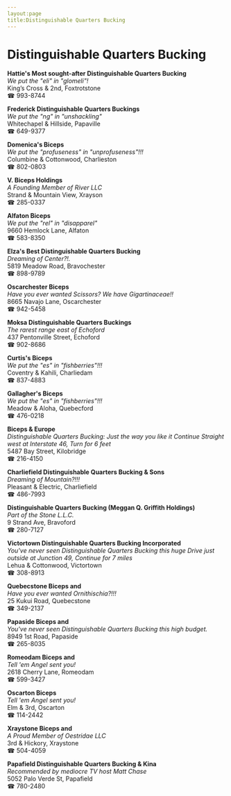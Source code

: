 ```yaml
---
layout:page
title:Distinguishable Quarters Bucking
---
```

# Distinguishable Quarters Bucking

**Hattie's Most sought-after Distinguishable Quarters Bucking**  
_We put the "eli" in "glomeli"!_  
King’s Cross & 2nd, Foxtrotstone  
☎ 993-8744



**Frederick Distinguishable Quarters Buckings**  
_We put the "ng" in "unshackling"_  
Whitechapel & Hillside, Papaville  
☎ 649-9377



**Domenica's Biceps**  
_We put the "profuseness" in "unprofuseness"!!!_  
Columbine & Cottonwood, Charlieston  
☎ 802-0803



**V. Biceps Holdings**  
_A Founding Member of River LLC_  
Strand & Mountain View, Xrayson  
☎ 285-0337



**Alfaton Biceps**  
_We put the "rel" in "disapparel"_  
9660 Hemlock Lane, Alfaton  
☎ 583-8350



**Elza's Best Distinguishable Quarters Bucking**  
_Dreaming of Center?!._  
5819 Meadow Road, Bravochester  
☎ 898-9789



**Oscarchester Biceps**  
_Have you ever wanted Scissors? We have Gigartinaceae!!_  
8665 Navajo Lane, Oscarchester  
☎ 942-5458



**Moksa Distinguishable Quarters Buckings**  
_The rarest range east of Echoford_  
437 Pentonville Street, Echoford  
☎ 902-8686



**Curtis's Biceps**  
_We put the "es" in "fishberries"!!!_  
Coventry & Kahili, Charliedam  
☎ 837-4883



**Gallagher's Biceps**  
_We put the "es" in "fishberries"!!!_  
Meadow & Aloha, Quebecford  
☎ 476-0218



**Biceps & Europe**  
_Distinguishable Quarters Bucking: Just the way you like it 
Continue Straight west at Interstate 46, Turn for 6 feet_  
5487 Bay Street, Kilobridge  
☎ 216-4150



**Charliefield Distinguishable Quarters Bucking & Sons**  
_Dreaming of Mountain?!!!_  
Pleasant & Electric, Charliefield  
☎ 486-7993



**Distinguishable Quarters Bucking (Meggan Q. Griffith Holdings)**  
_Part of the Stone L.L.C._  
9 Strand Ave, Bravoford  
☎ 280-7127



**Victortown Distinguishable Quarters Bucking Incorporated**  
_You've never seen Distinguishable Quarters Bucking this huge 
Drive just outside at Junction 49, Continue for 7 miles_  
Lehua & Cottonwood, Victortown  
☎ 308-8913



**Quebecstone Biceps and**  
_Have you ever wanted Ornithischia?!!!_  
25 Kukui Road, Quebecstone  
☎ 349-2137



**Papaside Biceps and**  
_You've never seen Distinguishable Quarters Bucking this high budget._  
8949 1st Road, Papaside  
☎ 265-8035



**Romeodam Biceps and**  
_Tell 'em Angel sent you!_  
2618 Cherry Lane, Romeodam  
☎ 599-3427



**Oscarton Biceps**  
_Tell 'em Angel sent you!_  
Elm & 3rd, Oscarton  
☎ 114-2442



**Xraystone Biceps and**  
_A Proud Member of Oestridae LLC_  
3rd & Hickory, Xraystone  
☎ 504-4059



**Papafield Distinguishable Quarters Bucking & Kina**  
_Recommended by mediocre TV host Matt Chase_  
5052 Palo Verde St, Papafield  
☎ 780-2480



